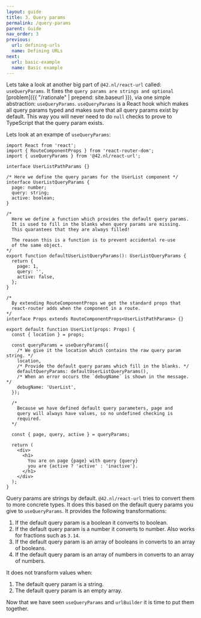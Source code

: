 ```yaml
---
layout: guide
title: 3. Query params
permalink: /query-params
parent: Guide
nav_order: 3
previous:
  url: defining-urls
  name: Defining URLs
next:
  url: basic-example
  name: Basic example
---
```


Lets take a look at another big part of `@42.nl/react-url` called:
`useQueryParams`. It fixes the `query params are strings and optional`
[problem]({{ "/rationale" | prepend: site.baseurl }}), via one simple abstraction:
`useQueryParams`. `useQueryParams` is a React hook which makes all query params
typed and makes sure that all query params exist by default. This way
you will never need to do `null` checks to prove to TypeScript that the query
param exists.

Lets look at an exampe of `useQueryParams`:

```tsx
import React from 'react';
import { RouteComponentProps } from 'react-router-dom';
import { useQueryParams } from '@42.nl/react-url';

interface UserListPathParams {}

/* Here we define the query params for the UserList component */
interface UserListQueryParams {
  page: number;
  query: string;
  active: boolean;
}

/* 
  Here we define a function which provides the default query params.
  It is used to fill in the blanks when query params are missing.
  This quarantees that they are always filled!

  The reason this is a function is to prevent accidental re-use
  of the same object.
*/
export function defaultUserListQueryParams(): UserListQueryParams {
  return {
    page: 1,
    query: '',
    active: false,
  };
}

/* 
  By extending RouteComponentProps we get the standard props that
  react-router adds when the component in a route.
*/
interface Props extends RouteComponentProps<UserListPathParams> {}

export default function UserList(props: Props) {
  const { location } = props;

  const queryParams = useQueryParams({
    /* We give it the location which contains the raw query param string. */
    location,
    /* Provide the default query params which fill in the blanks. */
    defaultQueryParams: defaultUserListQueryParams(),
    /* When an error occurs the `debugName` is shown in the message. */
    debugName: 'UserList',
  });

  /* 
    Because we have defined default query parameters, page and
    query will always have values, so no undefined checking is
    required.
  */

  const { page, query, active } = queryParams;

  return (
    <div>
      <h1>
        You are on page {page} with query {query}
        you are {active ? 'active' : 'inactive'}.
      </h1>
    </div>
  );
}
```

Query params are strings by default. `@42.nl/react-url` tries to convert
them to more concrete types. It does this based on the default query
params you give to `useQueryParams`. It provides the following
transformations:

1. If the default query param is a boolean it converts to boolean.
2. If the default query param is a number it converts to number.
   Also works for fractions such as `3.14`.
3. If the default query param is an array of booleans in converts
   to an array of booleans.
4. If the default query param is an array of numbers in converts
   to an array of numbers.

It does not transform values when:

1. The default query param is a string.
2. The default query param is an empty array.

Now that we have seen `useQueryParams` and `urlBuilder` it is time to
put them together.
